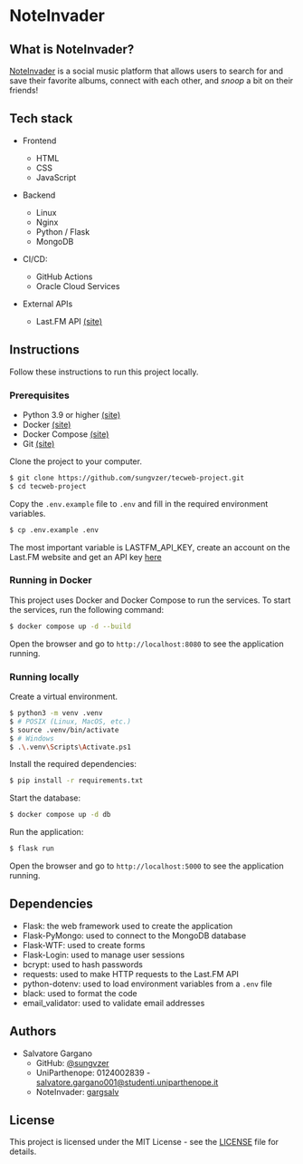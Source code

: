 # NoteInvader

## What is NoteInvader?

[NoteInvader](https://noteinvader.sungvzer.com) is a social music platform that allows users to search for and save their favorite albums, connect with each other, and _snoop_ a bit on their friends!

## Tech stack

- Frontend

  - HTML
  - CSS
  - JavaScript

- Backend

  - Linux
  - Nginx
  - Python / Flask
  - MongoDB

- CI/CD:

  - GitHub Actions
  - Oracle Cloud Services

- External APIs
  - Last.FM API [(site)](https://www.last.fm/api)

## Instructions

Follow these instructions to run this project locally.

### Prerequisites

- Python 3.9 or higher [(site)](https://www.python.org/downloads/)
- Docker [(site)](https://docs.docker.com/engine/install/)
- Docker Compose [(site)](https://docs.docker.com/compose/install/)
- Git [(site)](https://git-scm.com/downloads)

Clone the project to your computer.

```bash
$ git clone https://github.com/sungvzer/tecweb-project.git
$ cd tecweb-project
```

Copy the `.env.example` file to `.env` and fill in the required environment variables.

```bash
$ cp .env.example .env
```

The most important variable is LASTFM_API_KEY, create an account on the Last.FM website and get an API key [here](https://www.last.fm/api/authentication)

### Running in Docker

This project uses Docker and Docker Compose to run the services. To start the services, run the following command:

```bash
$ docker compose up -d --build
```

Open the browser and go to `http://localhost:8080` to see the application running.

### Running locally

Create a virtual environment.

```bash
$ python3 -m venv .venv
$ # POSIX (Linux, MacOS, etc.)
$ source .venv/bin/activate
$ # Windows
$ .\.venv\Scripts\Activate.ps1
```

Install the required dependencies:

```bash
$ pip install -r requirements.txt
```

Start the database:

```bash
$ docker compose up -d db
```

Run the application:

```bash
$ flask run
```

Open the browser and go to `http://localhost:5000` to see the application running.

## Dependencies

- Flask: the web framework used to create the application
- Flask-PyMongo: used to connect to the MongoDB database
- Flask-WTF: used to create forms
- Flask-Login: used to manage user sessions
- bcrypt: used to hash passwords
- requests: used to make HTTP requests to the Last.FM API
- python-dotenv: used to load environment variables from a `.env` file
- black: used to format the code
- email_validator: used to validate email addresses

## Authors

- Salvatore Gargano
  - GitHub: [@sungvzer](https://github.com/sungvzer)
  - UniParthenope: 0124002839 - [salvatore.gargano001@studenti.uniparthenope.it](mailto:salvatore.gargano001@studenti.uniparthenope.it)
  - NoteInvader: [gargsalv](https://noteinvader.sungvzer.com/user/gargsalv)

## License

This project is licensed under the MIT License - see the [LICENSE](LICENSE) file for details.

